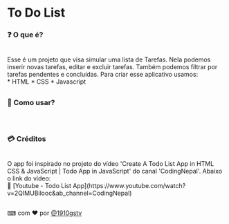 # To Do List

### ❓ O que é?
<br>
Esse é um projeto que visa simular uma lista de Tarefas. Nela podemos inserir novas tarefas, editar e excluir tarefas. Também podemos filtrar por tarefas pendentes e concluídas. Para criar esse aplicativo usamos:<br>
* HTML
* CSS
* Javascript

##

### 📝 Como usar?
<br>

##

### 💳 Créditos
<br>
O app foi inspirado no projeto do vídeo 'Create A Todo List App in HTML CSS & JavaScript | Todo App in JavaScript' do canal 'CodingNepal'. Abaixo o link do vídeo: <br>
🔸 [Youtube - Todo List App](https://www.youtube.com/watch?v=2QIMUBilooc&ab_channel=CodingNepal)



##

⌨ com ❤ por [@1910gstv](github.com/1910gstv)

